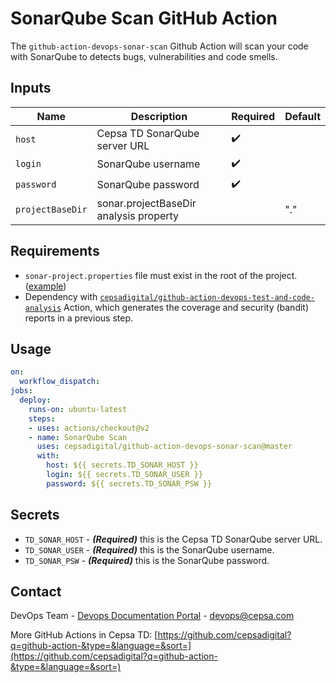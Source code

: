 # SonarQube Scan GitHub Action

The `github-action-devops-sonar-scan` Github Action will scan your code with SonarQube to detects bugs, vulnerabilities and code smells.

## Inputs

| Name | Description | Required |Default |
| --- | --- | --- | --- |
| `host` | Cepsa TD SonarQube server URL | :heavy_check_mark: | |
| `login` | SonarQube username | :heavy_check_mark: | |
| `password` | SonarQube password | :heavy_check_mark: | |
| `projectBaseDir` | sonar.projectBaseDir analysis property | | "." |

## Requirements

* `sonar-project.properties` file must exist in the root of the project. ([example](https://cloudfirst.cepsacorp.com/books/buenas-pr%C3%A1cticas/page/testing-en-python#bkmrk-configurando-nuestro))
* Dependency with [`cepsadigital/github-action-devops-test-and-code-analysis`](https://github.com/cepsadigital/github-action-devops-test-and-code-analysis) Action, which generates the coverage and security (bandit) reports in a previous step.

## Usage

```yaml
on:
  workflow_dispatch:
jobs:
  deploy:
    runs-on: ubuntu-latest
    steps:
    - uses: actions/checkout@v2
    - name: SonarQube Scan
      uses: cepsadigital/github-action-devops-sonar-scan@master
      with:
        host: ${{ secrets.TD_SONAR_HOST }}
        login: ${{ secrets.TD_SONAR_USER }}
        password: ${{ secrets.TD_SONAR_PSW }} 
```

## Secrets

- `TD_SONAR_HOST` - **_(Required)_** this is the Cepsa TD SonarQube server URL.
- `TD_SONAR_USER` - **_(Required)_** this is the SonarQube username.
- `TD_SONAR_PSW` - **_(Required)_** this is the SonarQube password.

## Contact

DevOps Team - [Devops Documentation Portal](https://doc.devops.cepsacorp.com/) - devops@cepsa.com

More GitHub Actions in Cepsa TD: [https://github.com/cepsadigital?q=github-action-&type=&language=&sort=](https://github.com/cepsadigital?q=github-action-&type=&language=&sort=)
